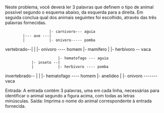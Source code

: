 Neste problema, você deverá ler 3 palavras que definem o tipo de animal possível segundo o esquema abaixo, da esquerda para a direita.  Em seguida conclua qual dos animais seguintes foi escolhido, através das três palavras fornecidas.

                        |- carnivoro--- aguia
            |--- ave ---|
            |           |- onivoro----- pomba
vertebrado--|
            |           |- onivoro ---- homem 
            |- mamifero |
                        |- herbivoro -- vaca

                            |- hematofago --- aguia
                |- inseto --|
                |           |- herbivoro ---- pomba
invertebrado--  |
                |           |- hematofago ---- homem 
                |- anelideo |
                            |- onivoro ------- vaca



Entrada: A entrada contém 3 palavras, uma em cada linha, necessárias para identificar o animal segundo a figura acima, com todas as letras minúsculas.
Saída: Imprima o nome do animal correspondente à entrada fornecida.
